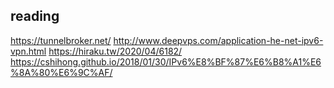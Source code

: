 ## reading
https://tunnelbroker.net/
http://www.deepvps.com/application-he-net-ipv6-vpn.html
https://hiraku.tw/2020/04/6182/
https://cshihong.github.io/2018/01/30/IPv6%E8%BF%87%E6%B8%A1%E6%8A%80%E6%9C%AF/
